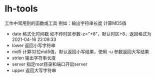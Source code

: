 # lh-tools

工作中常用到的函数或工具 例如：输出字符串长度 计算MD5值

* date 格式化时间戳 如不传时区参数-z="+8"，默认时区+8，返回格式为 2021-04-16 22:09:33
* lower 返回小写字符串
* md5 计算32位md5值，默认返回小写结果，使用 -u 参数返回大写结果
* strlen 输出字符串长度
* server 指定root目录和端口开启server
* upper 返回大写字符串